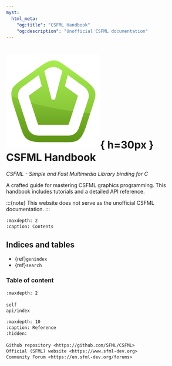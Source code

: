 ```yaml
---
myst:
  html_meta:
    "og:title": "CSFML Handbook"
    "og:description": "Unofficial CSFML documentation"
---
```


# ![icon](favicon.png){ h=30px } CSFML Handbook

*CSFML - Simple and Fast Multimedia Library binding for C*

A crafted guide for mastering CSFML graphics programming.
This handbook includes tutorials and a detailed API reference.

:::{note}
This website does not serve as the unofficial CSFML documentation.
:::

```{toctree}
:maxdepth: 2
:caption: Contents
```

## Indices and tables

- {ref}`genindex`
- {ref}`search`

### Table of content

```{toctree}
:maxdepth: 2

self
api/index
```

```{toctree}
:maxdepth: 10
:caption: Reference
:hidden:

Github repository <https://github.com/SFML/CSFML>
Official (SFML) website <https://www.sfml-dev.org>
Community Forum <https://en.sfml-dev.org/forums>
```
